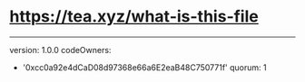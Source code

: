 # https://tea.xyz/what-is-this-file
---
version: 1.0.0
codeOwners:
  - '0xcc0a92e4dCaD08d97368e66a6E2eaB48C750771f'
quorum: 1

